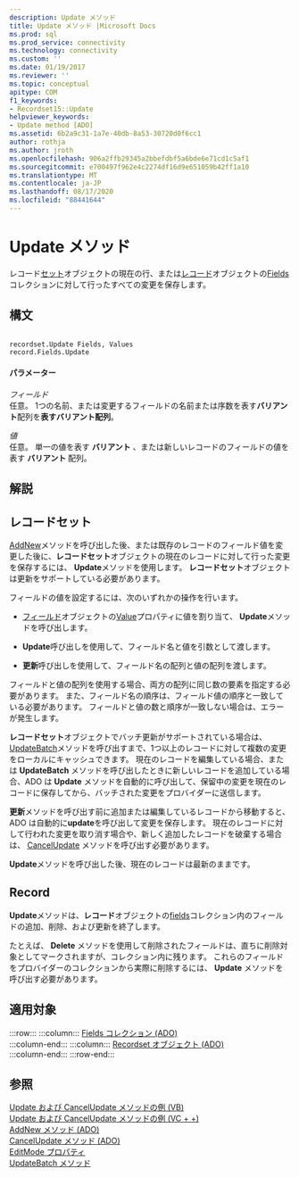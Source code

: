 ```yaml
---
description: Update メソッド
title: Update メソッド |Microsoft Docs
ms.prod: sql
ms.prod_service: connectivity
ms.technology: connectivity
ms.custom: ''
ms.date: 01/19/2017
ms.reviewer: ''
ms.topic: conceptual
apitype: COM
f1_keywords:
- Recordset15::Update
helpviewer_keywords:
- Update method [ADO]
ms.assetid: 6b2a9c31-1a7e-40db-8a53-30720d0f6cc1
author: rothja
ms.author: jroth
ms.openlocfilehash: 906a2ffb29345a2bbefdbf5a6bde6e71cd1c5af1
ms.sourcegitcommit: e700497f962e4c2274df16d9e651059b42ff1a10
ms.translationtype: MT
ms.contentlocale: ja-JP
ms.lasthandoff: 08/17/2020
ms.locfileid: "88441644"
---
```

# <a name="update-method"></a>Update メソッド
レコード[セット](../../../ado/reference/ado-api/recordset-object-ado.md)オブジェクトの現在の行、または[レコード](../../../ado/reference/ado-api/record-object-ado.md)オブジェクトの[Fields](../../../ado/reference/ado-api/fields-collection-ado.md)コレクションに対して行ったすべての変更を保存します。  
  
## <a name="syntax"></a>構文  
  
```  
  
recordset.Update Fields, Values  
record.Fields.Update  
```  
  
#### <a name="parameters"></a>パラメーター  
 *フィールド*  
 任意。 1つの名前、または変更するフィールドの名前または序数を表す**バリアント**配列を**表すバリアント配列**。  
  
 *値*  
 任意。 単一の値を表す **バリアント** 、または新しいレコードのフィールドの値を表す **バリアント** 配列。  
  
## <a name="remarks"></a>解説  
  
## <a name="recordset"></a>レコードセット  
 [AddNew](../../../ado/reference/ado-api/addnew-method-ado.md)メソッドを呼び出した後、または既存のレコードのフィールド値を変更した後に、**レコードセット**オブジェクトの現在のレコードに対して行った変更を保存するには、 **Update**メソッドを使用します。 **レコードセット**オブジェクトは更新をサポートしている必要があります。  
  
 フィールドの値を設定するには、次のいずれかの操作を行います。  
  
-   [フィールド](../../../ado/reference/ado-api/field-object.md)オブジェクトの[Value](../../../ado/reference/ado-api/value-property-ado.md)プロパティに値を割り当て、 **Update**メソッドを呼び出します。  
  
-   **Update**呼び出しを使用して、フィールド名と値を引数として渡します。  
  
-   **更新**呼び出しを使用して、フィールド名の配列と値の配列を渡します。  
  
 フィールドと値の配列を使用する場合、両方の配列に同じ数の要素を指定する必要があります。 また、フィールド名の順序は、フィールド値の順序と一致している必要があります。 フィールドと値の数と順序が一致しない場合は、エラーが発生します。  
  
 **レコードセット**オブジェクトでバッチ更新がサポートされている場合は、 [UpdateBatch](../../../ado/reference/ado-api/updatebatch-method.md)メソッドを呼び出すまで、1つ以上のレコードに対して複数の変更をローカルにキャッシュできます。 現在のレコードを編集している場合、または **UpdateBatch** メソッドを呼び出したときに新しいレコードを追加している場合、ADO は **Update** メソッドを自動的に呼び出して、保留中の変更を現在のレコードに保存してから、バッチされた変更をプロバイダーに送信します。  
  
 **更新**メソッドを呼び出す前に追加または編集しているレコードから移動すると、ADO は自動的に**update**を呼び出して変更を保存します。 現在のレコードに対して行われた変更を取り消す場合や、新しく追加したレコードを破棄する場合は、 [CancelUpdate](../../../ado/reference/ado-api/cancelupdate-method-ado.md) メソッドを呼び出す必要があります。  
  
 **Update**メソッドを呼び出した後、現在のレコードは最新のままです。  
  
## <a name="record"></a>Record  
 **Update**メソッドは、**レコード**オブジェクトの[fields](../../../ado/reference/ado-api/fields-collection-ado.md)コレクション内のフィールドの追加、削除、および更新を終了します。  
  
 たとえば、 **Delete** メソッドを使用して削除されたフィールドは、直ちに削除対象としてマークされますが、コレクション内に残ります。 これらのフィールドをプロバイダーのコレクションから実際に削除するには、 **Update** メソッドを呼び出す必要があります。  
  
## <a name="applies-to"></a>適用対象  

:::row:::
    :::column:::
        [Fields コレクション (ADO)](../../../ado/reference/ado-api/fields-collection-ado.md)  
    :::column-end:::
    :::column:::
        [Recordset オブジェクト (ADO)](../../../ado/reference/ado-api/recordset-object-ado.md)  
    :::column-end:::
:::row-end:::

## <a name="see-also"></a>参照  
 [Update および CancelUpdate メソッドの例 (VB)](../../../ado/reference/ado-api/update-and-cancelupdate-methods-example-vb.md)   
 [Update および CancelUpdate メソッドの例 (VC + +)](../../../ado/reference/ado-api/update-and-cancelupdate-methods-example-vc.md)   
 [AddNew メソッド (ADO)](../../../ado/reference/ado-api/addnew-method-ado.md)   
 [CancelUpdate メソッド (ADO)](../../../ado/reference/ado-api/cancelupdate-method-ado.md)   
 [EditMode プロパティ](../../../ado/reference/ado-api/editmode-property.md)   
 [UpdateBatch メソッド](../../../ado/reference/ado-api/updatebatch-method.md)
